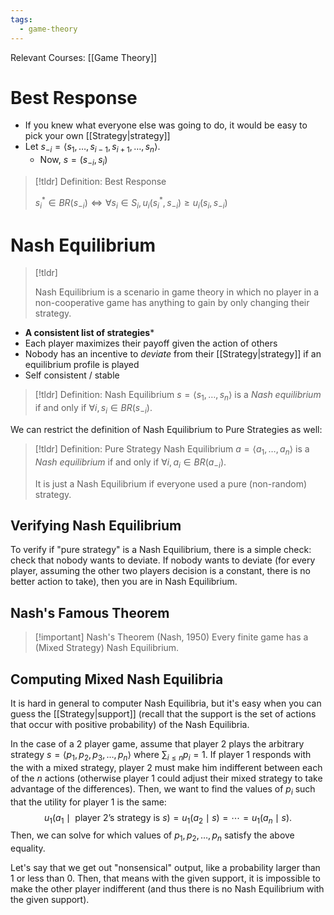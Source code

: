 ```yaml
---
tags:
  - game-theory
---
```

Relevant Courses: [[Game Theory]]

# Best Response
* If you knew what everyone else was going to do, it would be easy to pick your own [[Strategy|strategy]]
* Let $s_{-i} = \langle s_1, \ldots, s_{i - 1}, s_{i + 1}, \ldots, s_n\rangle$.
	* Now, $s = (s_{-i}, s_{i})$

> [!tldr] Definition: Best Response
>
>$s_i^* \in BR(s_{-i}) \iff \forall s_i \in S_i,\, u_i(s_i^*, s_{-i}) \geq u_i(s_i, s_{-i})$

# Nash Equilibrium

> [!tldr]
>
> Nash Equilibrium is a scenario in game theory in which no player in a non-cooperative game has anything to gain by only changing their strategy.

- **A consistent list of strategies*** 
- Each player maximizes their payoff given the action of others
- Nobody has an incentive to *deviate* from their [[Strategy|strategy]] if an equilibrium profile is played
- Self consistent / stable

> [!tldr] Definition: Nash Equilibrium
> $s = \langle s_1, \ldots, s_n \rangle$ is a *Nash equilibrium* if and only if $\forall i, s_i \in BR(s_{-i})$.

We can restrict the definition of Nash Equilibrium to Pure Strategies as well:

> [!tldr] Definition: Pure Strategy Nash Equilibrium
> $a = \langle a_1, \ldots, a_n \rangle$ is a *Nash equilibrium* if and only if $\forall i, a_i \in BR(a_{-i})$.
> 
> It is just a Nash Equilibrium if everyone used a pure (non-random) strategy.
## Verifying Nash Equilibrium

To verify if "pure strategy" is a Nash Equilibrium, there is a simple check: check that nobody wants to deviate. If nobody wants to deviate (for every player, assuming the other two players decision is a constant, there is no better action to take), then you are in Nash Equilibrium.

## Nash's Famous Theorem

> [!important] Nash's Theorem (Nash, 1950)
> Every finite game has a (Mixed Strategy) Nash Equilibrium.

## Computing Mixed Nash Equilibria

It is hard in general to computer Nash Equilibria, but it's easy when you can guess the [[Strategy|support]] (recall that the support is the set of actions that occur with positive probability) of the Nash Equilibria.

In the case of a 2 player game, assume that player 2 plays the arbitrary strategy $s = \langle p_1, p_2, p_3, \ldots, p_n\rangle$ where $\sum_{i \leq n}p_i = 1$. If player 1 responds with the with a mixed strategy, player 2 must make him indifferent between each of the $n$ actions (otherwise player 1 could adjust their mixed strategy to take advantage of the differences). Then, we want to find the values of $p_i$ such that the utility for player 1 is the same:
$$u_1(a_1 \mid \text{ player 2's strategy is } s) = u_1(a_2 \mid s) = \cdots = u_1(a_n \mid s).$$
Then, we can solve for which values of $p_1, p_2, \ldots, p_n$ satisfy the above equality.

Let's say that we get out "nonsensical" output, like a probability larger than 1 or less than 0. Then, that means with the given support, it is impossible to make the other player indifferent (and thus there is no Nash Equilibrium with the given support).